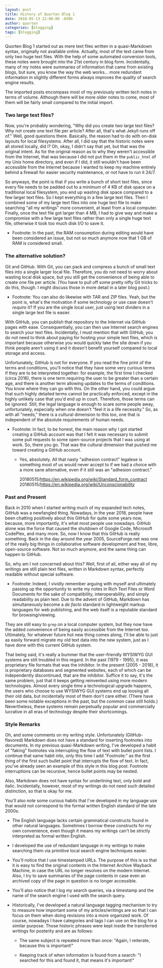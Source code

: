```yaml
---
layout: post
title: History of Quorten Blog 1
date: 2018-05-13 22:00:00 -0500
author: quorten
categories: [blogging]
tags: [blogging]
---
```


Quorten Blog 1 started out as mere text files written in a 
quasi-Markdown syntax, originally not available online.  Actually, most 
of the text came from only two huge text files.  With the help of some 
automated conversion tools, these notes were brought into the 21st 
century in blog form.  Incidentally, many of my notes were summaries of 
information that came from existing blogs, but sure, you know the way 
the web works... more redundant information in slightly different forms 
always improves the quality of search engine results.

The imported posts encompass most of my previously written tech notes in 
terms of volume.  Although there will be more older notes to come, most 
of them will be fairly small compared to the initial import.

### Two large text files?

Now, you're probably wondering, "Why did you create two large text
files?  Why not create one text file per article?  After all, that's
what Jekyll runs off of."  Well, good questions there.  Basically, the
reason had to do with on-disk layouts for local filesystems.  After
all, I did say that the historic notes were all stored locally, did I?
Oh, okay, I didn't say that yet, but that was the original intent.  As
for the original reason as to why they weren't accessible from the
Internet, that was because I did not put them in the `public_html` of
my Unix home directory, and even if I did, it still wouldn't have been
accessible from the Internet because I wanted to keep my machine
entirely behind a firewall for easier security maintenance, or not
have to run it 24/7.

So anyways, the point is that if you write a bunch of short text
files, since every file needs to be padded out to a minimum of 4 KB of
disk space on a traditional local filesystem, you end up wasting disk
space compared to a few larger text files.  So I kept everything in a
few large text files.  Then I combined some of my large text files
into one huge text file to make searching "all my writings" more
convenient, at least from a local computer.  Finally, once the text
file got larger than 4 MB, I had to give way and make a compromise
with a few large text files rather than only a single huge text file,
otherwise it took too much disk I/O to save it.

* Footnote: In the past, the RAM consumption during editing would have
  been considered an issue, but not so much anymore now that 1 GB of
  RAM is considered small.

### The alternative solution?

Git and GitHub.  With Git, you can pack and compress a bunch of small
text files into a single larger local file.  Therefore, you do not
need to worry about wasting local disk space, but you still get the
convenience of being able to create one file per article.  (You have
to pull off some pretty nifty Git tricks to do this, though.  I might
discuss those in more detail in a later blog post.)

* Footnote: You can also do likewise with TAR and ZIP files.  Yeah,
  but the point is, what's the motivation if some technology or use
  case doesn't _require_ it?  If you are the single local user, just
  using text dividers in a single large text file is easier.

With GitHub, you can publish that repository to the Internet via
GitHub pages with ease.  Consequentially, you can then use Internet
search engines to search your text files.  Incidentally, I must
mention that with GitHub, you do not need to think about paying for
hosting your simple text files, which is important because otherwise
you would quickly take the site down if you think people aren't using
it and it doesn't benefit yourself compared to local storage and
access.

Unfortunately, GitHub is not for everyone.  If you read the fine print
of the terms and conditions, you'll notice that they have some very
curious terms if they are to be interpreted together: for example, the
first time I checked (circa 2016), there is one term requiring the
user to be greater than a certain age, and there is another term
allowing updates to the terms of conditions.  You know where they can
go with this.  On the other hand, you could argue that such highly
detailed terms cannot be practically enforced, except in the highly
unlikely case that you'd end up in court.  Therefore, those terms can
be ignored.  Still, the legal language is enough to scare some people
away, unfortunately, especially when one doesn't "feel it is a life
necessity."  So, as with all "needs," there is a cultural dimension to
this too, one that is independent of the absolute requirements of
human needs.

* Footnote: In fact, to be honest, the main reason why I got started
  creating a GitHub account was that I felt it was necessary to submit
  some pull requests to some open-source projects that I was using at
  work.  So, there you go.  That was the cultural dimension that
  pushed me toward creating a GitHub account.

    * Yes, absolutely.  All that nasty "adhesion contract" legalese is
      something most of us would never accept to if we had a choice
      with a more sane alternative, even if it still was an "adhesion
      contract."

      20180515/https://en.wikipedia.org/wiki/Standard_form_contract  
      20180515/https://en.wikipedia.org/wiki/Unconscionability

### Past and Present

Back in 2010 when I started writing much of my expanded tech notes,
GitHub was a newfangled thing.  Nowadays, in the year 2018, people
have been chatting positively about this GitHub for quite some years
now, because, more importantly, it's what most people use nowadays.
GitHub alone was the force that caused the shutdown of Google Code,
Microsoft CodePlex, and many more.  So, now I know that this GitHub is
really something.  Back in the day around the year 2005,
SourceForge.net was one of the really big things in collaborative
software development and free, libre, open-source software.  Not so
much anymore, and the same thing can happen to GitHub.

So, why am I not concerned about this?  Well, first of all, either way
all of my writings are still plain text files, written in Markdown
syntax, perfectly readable without special software.

* Footnote: Indeed, I vividly remember arguing with myself and
  ultimately passing up the opportunity to write my notes in Rich Text
  Files or Word Documents for the sake of compatibility,
  interoperability, and simply readability as plain text.  Due to the
  advent of GitHub, Markdown has simultaneously become a _de facto_
  standard in lightweight markup languages for web publishing, and the
  web itself is a reputable standard for browsing/viewing.

They are still easy to `grep` on a local computer system, but they now
have the added convenience of being easily accessible from the
Internet too.  Ultimately, for whatever future hot new thing comes
along, I'll be able to just as easily forward migrate my old text data
into the new system, just as I have done with this current GitHub
system.

That being said, it's really a bummer that the user-friendly WYSIWYG
GUI systems are still troubled in this regard.  In the past (1979 -
1995), it was proprietary file formats that was the inhibitor.  In the
present (2005 - 2018), it is proprietary databases and segmented
websites, each of which can be independently discontinued, that are
the inhibitor.  Suffice it to say, it's the same problem, just that it
keeps getting reinvented using more modern technologies.  Almost every
single time a technological upgrade happens, the users who choose to
use WYSIWYG GUI systems end up loosing all their old data, but
incidentally most of them don't care either.  (There have been some
notable exceptions in the past, but the common case still holds.)
Nevertheless, these systems remain perpetually popular and
commercially lucrative in all eras of technology despite their
shortcomings.

### Style Remarks

Oh, and some comments on my writing style.  Unfortunately
(GitHub-flavored) Markdown does not have a standard for inserting
footnotes into documents.  In my previous quasi-Markdown writing, I've
developed a habit of "faking" footnotes via interrupting the flow of
text with bullet point lists.  I continue that same habit into, only
this time I add "Footnote:" as the first thing of the first such
bullet point that interrupts the flow of text.  In fact, you've
already seen an example of this style in this blog post.  Footnote
interruptions can be recursive, hence bullet points may be nested.

Also, Markdown does not have syntax for underlining text, only bold
and italic.  Incidentally, however, most of my writings do not need
such detailed distinction, so that is okay for me.

You'll also note some curious habits that I've developed in my
language use that would not correspond to the formal written English
standard of the late 2000s.

* The English language lacks certain grammatical constructs found in
  other natural languages.  Sometimes I borrow these constructs for my
  own convenience, even though it means my writings can't be strictly
  interpreted as formal written English.

* I developed the use of redundant language in my writings to make
  searching them via primitive local search engine techniques easier.

* You'll notice that I use timestamped URLs.  The purpose of this is
  so that it is easy to find the original contents in the Internet
  Archive Wayback Machine, in case the URL no longer resolves on the
  modern Internet.  Also, I try to save summaries of the page contents
  in case even an archived copy of the page in question is no longer
  accessible.

* You'll also notice that I log my search queries, via a timestamp and
  the name of the search engine I used with the search query.

* Historically, I've developed a natural language tagging mechanism to
  try to measure how important some of my articles/writings are so
  that I can focus on them when doing revisions into a more organized
  work.  Of course, nowadays I have categories and tags I can use on
  the blog for a similar purpose.  Those historic phrases were kept
  inside the transferred writings for posterity and are as follows:

    * The same subject is repeated more than once: "Again, I
      reiterate, because this is important!"

    * Keeping track of when information is found from a search: "I
      searched for this and found it, that means it's important!"
